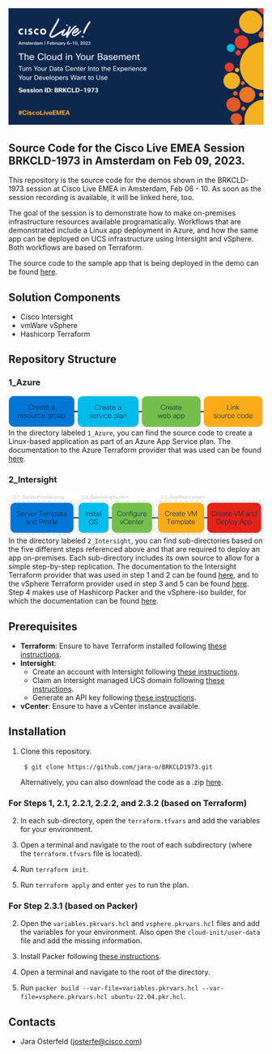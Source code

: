![BRKCLD1973-Banner](images/BRKCLD1973-Banner.png)
## Source Code for the Cisco Live EMEA Session BRKCLD-1973 in Amsterdam on Feb 09, 2023.

This repository is the source code for the demos shown in the BRKCLD-1973 session at Cisco Live EMEA in Amsterdam, Feb 06 - 10. As soon as the session recording is available, it will be linked here, too. 

The goal of the session is to demonstrate how to make on-premises infrastructure resources available programatically. Workflows that are demonstrated include a Linux app deployment in Azure, and how the same app can be deployed on UCS infrastructure using Intersight and vSphere. Both workflows are based on Terraform.

The source code to the sample app that is being deployed in the demo can be found [here](https://github.com/jara-o/BRKCLD1973-SampleApp). 


## Solution Components
* Cisco Intersight
* vmWare vSphere
* Hashicorp Terraform


## Repository Structure
### 1_Azure
![Workflow_PublicCloud](images/Workflow_PublicCloud.png)
In the directory labeled `1_Azure`, you can find the source code to create a Linux-based application as part of an Azure App Service plan. The documentation to the Azure Terraform provider that was used can be found [here](https://registry.terraform.io/providers/hashicorp/azurerm/3.42.0).

### 2_Intersight
![Workflow_PrivateCloud](images/Workflow_PrivateCloud.png)
In the directory labeled `2_Intersight`, you can find sub-directories based on the five different steps referenced above and that are required to deploy an app on-premises. Each sub-directory includes its own source to allow for a simple step-by-step replication. The documentation to the Intersight Terraform provider that was used in step 1 and 2 can be found [here](https://registry.terraform.io/providers/CiscoDevNet/intersight/latest), and to the vSphere Terraform provider used in step 3 and 5 can be found [here](https://registry.terraform.io/providers/hashicorp/vsphere/latest). Step 4 makes use of Hashicorp Packer and the vSphere-iso builder, for which the documentation can be found [here](https://developer.hashicorp.com/packer/plugins/builders/vsphere/vsphere-iso).


## Prerequisites
- **Terraform**: Ensure to have Terraform installed following [these instructions](https://developer.hashicorp.com/terraform/tutorials/aws-get-started/install-cli).
- **Intersight**: 
  - Create an account with Intersight following [these instructions](https://intersight.com/help/saas/getting_started/create_cisco_intersight_account).
  - Claim an Intersight managed UCS domain following [these instructions](https://intersight.com/help/saas/getting_started/claim_targets#target_claim_in_intersight_managed_mode).
  - Generate an API key following [these instructions](https://intersight.com/apidocs/introduction/security/#generating-api-keys).
- **vCenter**: Ensure to have a vCenter instance available.


## Installation

1. Clone this repository.

        $ git clone https://github.com/jara-o/BRKCLD1973.git
    Alternatively, you can also download the code as a .zip [here](https://github.com/jara-o/BRKCLD1973/archive/refs/heads/master.zip).

### For Steps 1, 2.1, 2.2.1, 2.2.2, and 2.3.2 (based on Terraform)

2. In each sub-directory, open the `terraform.tfvars` and add the variables for your environment.

3. Open a  terminal and navigate to the root of each subdirectory (where the `terraform.tfvars` file is located). 

4. Run `terraform init`.

5. Run `terraform apply` and enter `yes` to run the plan.

### For Step 2.3.1 (based on Packer)

2. Open the `variables.pkrvars.hcl` and `vsphere.pkrvars.hcl` files and add the variables for your environment. Also open the `cloud-init/user-data` file and add the missing information. 

3. Install Packer following [these instructions](https://developer.hashicorp.com/packer/tutorials/docker-get-started/get-started-install-cli).

4. Open a terminal and navigate to the root of the directory.

5. Run `packer build --var-file=variables.pkrvars.hcl --var-file=vsphere.pkrvars.hcl ubuntu-22.04.pkr.hcl`.

## Contacts
* Jara Osterfeld (josterfe@cisco.com)